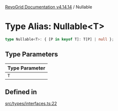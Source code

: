 [RevoGrid Documentation v4.14.14](README.md) / Nullable

# Type Alias: Nullable\<T\>

```ts
type Nullable<T>: { [P in keyof T]: T[P] | null };
```

## Type Parameters

| Type Parameter |
| ------ |
| `T` |

## Defined in

[src/types/interfaces.ts:22](https://github.com/revolist/revogrid/blob/fdfe81f10fb07db00151f14190ac038aded766a8/src/types/interfaces.ts#L22)

